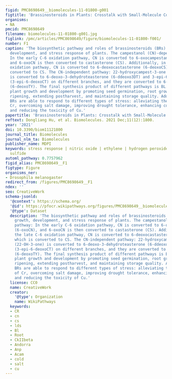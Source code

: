 ```yaml
---
figid: PMC8698649__biomolecules-11-01800-g001
figtitle: 'Brassinosteroids in Plants: Crosstalk with Small-Molecule Compounds'
organisms:
- NA
pmcid: PMC8698649
filename: biomolecules-11-01800-g001.jpg
figlink: /pmc/articles/PMC8698649/figure/biomolecules-11-01800-f001/
number: F1
caption: 'The biosynthetic pathway and roles of brassinosteroids (BRs) in the growth,
  development, and stress response of plants. The campestanol (CN)-dependent pathway:
  In the early C-6 oxidation pathway, CN is converted to 6-oxocampestanol (6-oxoCN),
  and 6-oxoCN is then converted to castasterone (CS). Additionally, in the late C-6
  oxidation pathway, CN is converted to 6-deoxocastasterone (6-deoxoCS), which is
  converted to CS. The CN-independent pathway: 22-hydroxycampest-3-one (22-OH-3-one)
  is converted to 6-deoxo-3-dehydroteasterone (6-ddeoxo3DT) and 3-epi-6-deoxocastasterone
  (3-epi-6-deoxoCT) on different branches, and they are converted to 6-deoxotyphasterol
  (6-deoxoTY). The final synthesis product of different pathways is BL. BRs regulate
  plant growth and development by promoting seed germination, root growth, and fruit
  ripening, extending postharvest, and maintaining storage quality. Additionally,
  BRs are able to respond to different types of stress: alleviating the toxicity of
  Cr, overcoming salt damage, improving drought tolerance, enhancing cold tolerance,
  and reducing the toxicity of Cu.'
papertitle: 'Brassinosteroids in Plants: Crosstalk with Small-Molecule Compounds.'
reftext: Dongliang Hu, et al. Biomolecules. 2021 Dec;11(12):1800.
year: '2021'
doi: 10.3390/biom11121800
journal_title: Biomolecules
journal_nlm_ta: Biomolecules
publisher_name: MDPI
keywords: stress response | nitric oxide | ethylene | hydrogen peroxide | hydrogen
  sulfide
automl_pathway: 0.7757962
figid_alias: PMC8698649__F1
figtype: Figure
organisms_ner:
- Drosophila melanogaster
redirect_from: /figures/PMC8698649__F1
ndex: ''
seo: CreativeWork
schema-jsonld:
  '@context': https://schema.org/
  '@id': https://pfocr.wikipathways.org/figures/PMC8698649__biomolecules-11-01800-g001.html
  '@type': Dataset
  description: 'The biosynthetic pathway and roles of brassinosteroids (BRs) in the
    growth, development, and stress response of plants. The campestanol (CN)-dependent
    pathway: In the early C-6 oxidation pathway, CN is converted to 6-oxocampestanol
    (6-oxoCN), and 6-oxoCN is then converted to castasterone (CS). Additionally, in
    the late C-6 oxidation pathway, CN is converted to 6-deoxocastasterone (6-deoxoCS),
    which is converted to CS. The CN-independent pathway: 22-hydroxycampest-3-one
    (22-OH-3-one) is converted to 6-deoxo-3-dehydroteasterone (6-ddeoxo3DT) and 3-epi-6-deoxocastasterone
    (3-epi-6-deoxoCT) on different branches, and they are converted to 6-deoxotyphasterol
    (6-deoxoTY). The final synthesis product of different pathways is BL. BRs regulate
    plant growth and development by promoting seed germination, root growth, and fruit
    ripening, extending postharvest, and maintaining storage quality. Additionally,
    BRs are able to respond to different types of stress: alleviating the toxicity
    of Cr, overcoming salt damage, improving drought tolerance, enhancing cold tolerance,
    and reducing the toxicity of Cu.'
  license: CC0
  name: CreativeWork
  creator:
    '@type': Organization
    name: WikiPathways
  keywords:
  - CR
  - cn
  - cs
  - lds
  - Bl
  - Root
  - CkIIbeta
  - Andorra
  - Anp
  - Acam
  - cold
  - salt
  - cu
---
```

